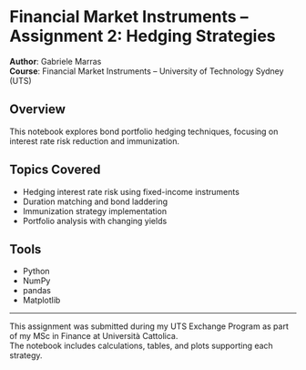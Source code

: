# Financial Market Instruments – Assignment 2: Hedging Strategies

**Author**: Gabriele Marras  
**Course**: Financial Market Instruments – University of Technology Sydney (UTS)

## Overview

This notebook explores bond portfolio hedging techniques, focusing on interest rate risk reduction and immunization.

## Topics Covered

- Hedging interest rate risk using fixed-income instruments
- Duration matching and bond laddering
- Immunization strategy implementation
- Portfolio analysis with changing yields

## Tools

- Python
- NumPy
- pandas
- Matplotlib

---

This assignment was submitted during my UTS Exchange Program as part of my MSc in Finance at Università Cattolica.  
The notebook includes calculations, tables, and plots supporting each strategy.
